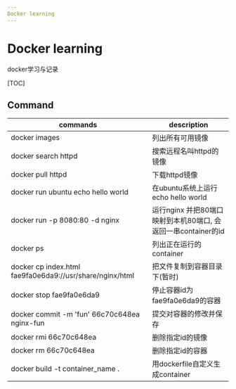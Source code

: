 ```yaml
---
Docker learning
---
```




# Docker learning

docker学习与记录



[TOC]

## Command



| commands                                                 | description                                                  |
| -------------------------------------------------------- | ------------------------------------------------------------ |
| docker images                                            | 列出所有可用镜像                                             |
| docker search httpd                                      | 搜索远程名叫httpd的镜像                                      |
| docker pull httpd                                        | 下载httpd镜像                                                |
| docker run ubuntu echo hello world                       | 在ubuntu系统上运行 echo hello world                          |
| docker run -p 8080:80 -d nginx                           | 运行nginx 并把80端口映射到本机80端口, 会返回一串container的id |
| docker ps                                                | 列出正在运行的container                                      |
| docker cp index.html fae9fa0e6da9://usr/share/nginx/html | 把文件复制到容器目录下(暂时)                                 |
| docker stop fae9fa0e6da9                                 | 停止容器id为fae9fa0e6da9的容器                               |
| docker commit -m 'fun' 66c70c648ea nginx-fun             | 提交对容器的修改并保存                                       |
| docker rmi 66c70c648ea                                   | 删除指定id的镜像                                             |
| docker rm 66c70c648ea                                    | 删除指定id的容器                                             |
| docker build -t container_name .                         | 用dockerfile自定义生成container                              |

